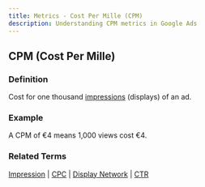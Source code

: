 ```yaml
---
title: Metrics - Cost Per Mille (CPM)
description: Understanding CPM metrics in Google Ads
---
```


## CPM (Cost Per Mille)

### Definition
Cost for one thousand [impressions](/metrics/impression) (displays) of an ad.

### Example
A CPM of €4 means 1,000 views cost €4.

### Related Terms
[Impression](/metrics/impression) | [CPC](/metrics/cpc) | [Display Network](/formats-networks/display-network) | [CTR](/metrics/ctr)

